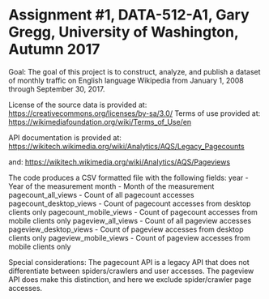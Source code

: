 # Assignment #1, DATA-512-A1, Gary Gregg, University of Washington, Autumn 2017

Goal: The goal of this project is to construct, analyze, and publish a dataset of monthly traffic on English language Wikipedia from January 1, 2008 through September 30, 2017.

License of the source data is provided at: https://creativecommons.org/licenses/by-sa/3.0/
Terms of use provided at: https://wikimediafoundation.org/wiki/Terms_of_Use/en

API documentation is provided at:
https://wikitech.wikimedia.org/wiki/Analytics/AQS/Legacy_Pagecounts

and:
https://wikitech.wikimedia.org/wiki/Analytics/AQS/Pageviews

The code produces a CSV formatted file with the following fields:
year -					Year of the measurement
month -					Month of the measurement
pagecount_all_views -			Count of all pagecount accesses
pagecount_desktop_views -		Count of pagecount accesses from desktop clients only
pagecount_mobile_views -		Count of pagecount accesses from mobile clients only
pageview_all_views -			Count of all pageview accesses
pageview_desktop_views -		Count of pageview accesses from desktop clients only
pageview_mobile_views -			Count of pageview accesses from mobile clients only

Special considerations: The pagecount API is a legacy API that does not differentiate between spiders/crawlers and user accesses.  The pageview API does make this distinction, and here we exclude spider/crawler page accesses.

